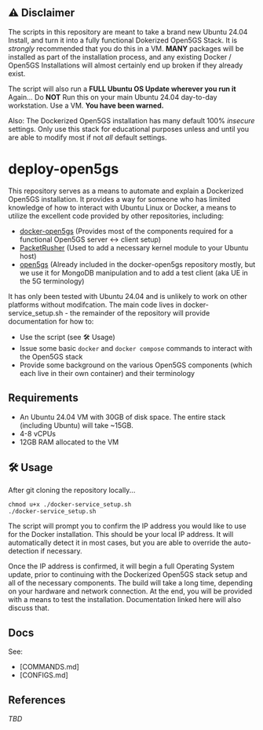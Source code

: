 ## ⚠️ Disclaimer  
The scripts in this repository are meant to take a brand new Ubuntu 24.04 Install, and turn it into a fully functional Dokerized Open5GS Stack. It is *strongly* recommended that you do this in a VM. **MANY** packages will be installed as part of the installation process, and any existing Docker / Open5GS Installations will almost certainly end up broken if they already exist. 

The script will also run a **FULL Ubuntu OS Update wherever you run it** Again...
Do **NOT** Run this on your main Ubuntu 24.04 day-to-day workstation. Use a VM. **You have been warned.**

Also: The Dockerized Open5GS installation has many default 100% *insecure* settings. Only use this stack for educational purposes unless and until you are able to modify most if not *all* default settings. 

# deploy-open5gs
This repository serves as a means to automate and explain a Dockerized Open5GS installation. It provides a way for someone who has limited knowledge of how to interact with Ubuntu Linux or Docker, a means to utilize the excellent code provided by other repositories, including:
* [docker-open5gs](https://github.com/Borjis131/docker-open5gs.git) (Provides most of the components required for a functional Open5GS server <-> client setup)
* [PacketRusher](https://github.com/HewlettPackard/PacketRusher) (Used to add a necessary kernel module to your Ubuntu host)
* [open5gs](https://github.com/open5gs/open5gs) (Already included in the docker-open5gs repository mostly, but we use it for MongoDB manipulation and to add a test client (aka UE in the 5G terminology)

It has only been tested with Ubuntu 24.04 and is unlikely to work on other platforms without modifcation. The main code lives in docker-service_setup.sh - the remainder of the repository will provide documentation for how to:
* Use the script (see 🛠️ Usage)
* Issue some basic ```docker``` and ```docker compose``` commands to interact with the Open5GS stack
* Provide some background on the various Open5GS components (which each live in their own container) and their terminology

## Requirements
* An Ubuntu 24.04 VM with 30GB of disk space. The entire stack (including Ubuntu) will take ~15GB. 
* 4-8 vCPUs
* 12GB RAM allocated to the VM

## 🛠️ Usage
After git cloning the repository locally...
```
chmod u+x ./docker-service_setup.sh
./docker-service_setup.sh
```
The script will prompt you to confirm the IP address you would like to use for the Docker installation. This should be your local IP address. It will automatically detect it in most cases, but you are able to override the auto-detection if necessary. 

Once the IP address is confirmed, it will begin a full Operating System update, prior to continuing with the Dockerized Open5GS stack setup and all of the necessary components. The build will take a long time, depending on your hardware and network connection. At the end, you will be provided with a means to test the installation. Documentation linked here will also discuss that. 

## Docs
See: 
* [COMMANDS.md]
* [CONFIGS.md]

## References
*TBD*
